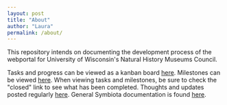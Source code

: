 ```yaml
---
layout: post
title: "About"
author: "Laura"
permalink: /about/
---
```


This repository intends on documenting the development process of the webportal for University of Wisconsin's Natural History Museums Council.
 
Tasks and progress can be viewed as a kanban board [here](https://github.com/arbolitoloco/uw2020/projects/1).
Milestones can be viewed [here](https://github.com/arbolitoloco/uw2020/milestones).
When viewing tasks and milestones, be sure to check the "closed" link to see what has been completed.
Thoughts and updates posted regularly [here](https://arbolitoloco.github.io/uw2020).
General Symbiota documentation is found [here](https://github.com/arbolitoloco/uw2020/docs/docs-summary.md).